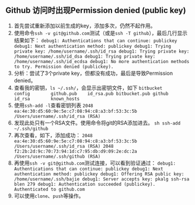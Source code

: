 ## Github 访问时出现Permission denied (public key)

1. 首先尝试重新添加以前生成的key，添加多次，仍然不起作用。
2. 使用命令`ssh -v git@github.com`测试（或是`ssh -T github`），最后几行显示结果如下：
        ```
        debug1: Authentications that can continue: publickey
        debug1: Next authentication method: publickey
        debug1: Trying private key: /home/username/.ssh/id_rsa
        debug1: Trying private key: /home/username/.ssh/id_dsa
        debug1: Trying private key: /home/username/.ssh/id_ecdsa
        debug1: No more authentication methods to try.
        Permission denied (publickey).
        ```
3. 分析：尝试了3个private key，但都没有成功，最后是导致Permission denied。
4. 查看我的密钥，`ls ~/.ssh/`，会显示出密钥文件，如下
        ```
        bitbucket     config        github.pub    id_rsa.pub
        bitbucket.pub github        id_rsa        known_hosts
        ```
5. 使用`ssh-add -l`查看密钥列表
        ```
        2048 ea:4e:30:d5:60:9e:5e:c7:08:94:c8:a3:bf:53:3c:5b /Users/username/.ssh/id_rsa (RSA)
        ```
6. 发现此处只有一个RSA文件。使用命令将git的RSA添加进去。
        ```sh
        ssh-add ~/.ssh/github
        ```
7. 再次查看，如下，添加成功：
        ```
        2048 ea:4e:30:d5:60:9e:5e:c7:08:94:c8:a3:bf:53:3c:5b /Users/username/.ssh/id_rsa (RSA)
        2048 f2:2b:2d:9c:70:73:94:1d:c7:95:db:d9:09:2e:dc:2a /Users/username/.ssh/github (RSA)
        ```
8. 再使用`ssh -v git@github.com`测试连接，可以看到验证通过：
        ```
        debug1: Authentications that can continue: publickey
        debug1: Next authentication method: publickey
        debug1: Offering RSA public key: /home/username/.ssh/bajie
        debug1: Server accepts key: pkalg ssh-rsa blen 279
        debug1: Authentication succeeded (publickey).
        Authenticated to github.com
        ```
9. 可以使用`clone`、`push`等操作。
